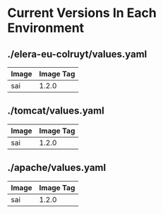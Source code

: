 # Current Versions In Each Environment
## ./elera-eu-colruyt/values.yaml
| Image | Image Tag |
|-------|-----------|
| sai | 1.2.0 |
## ./tomcat/values.yaml
| Image | Image Tag |
|-------|-----------|
| sai | 1.2.0 |
## ./apache/values.yaml
| Image | Image Tag |
|-------|-----------|
| sai | 1.2.0 |
